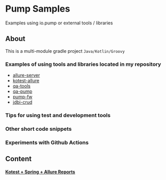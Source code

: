 Pump Samples
=================================

Examples using io.pump or external tools / libraries

## About

This is a multi-module gradle project `Java/Kotlin/Groovy`

### Еxamples of using tools and libraries located in my repository
- [allure-server](https://github.com/kochetkov-ma/allure-server)
- [kotest-allure](https://github.com/kochetkov-ma/kotest-allure)
- [qa-tools](https://github.com/kochetkov-ma/qa-tools)
- [qa-pump](https://github.com/kochetkov-ma/qa-pump)
- [pump-fw](https://github.com/kochetkov-ma/pump-fw)
- [jdbi-crud](https://github.com/kochetkov-ma/jdbi-crud)

### Tips for using test and development tools

### Other short code snippets

### Experiments with Github Actions 


## Content

#### [Kotest + Spring + Allure Reports](kotest-allure-sample/readme.md)